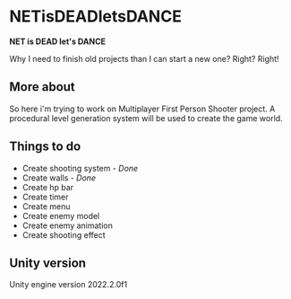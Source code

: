 # NETisDEADletsDANCE
**NET is DEAD let's DANCE**

Why I need to finish old projects than I can start a new one? Right? Right!

## More about
So here i'm trying to work on Multiplayer First Person Shooter project.
A procedural level generation system will be used to create the game world.

## Things to do
* Create shooting system	-	*Done*
* Create walls - *Done*
* Create hp bar
* Create timer
* Create menu
* Create enemy model
* Create enemy animation
* Create shooting effect

## Unity version
Unity engine version 2022.2.0f1
